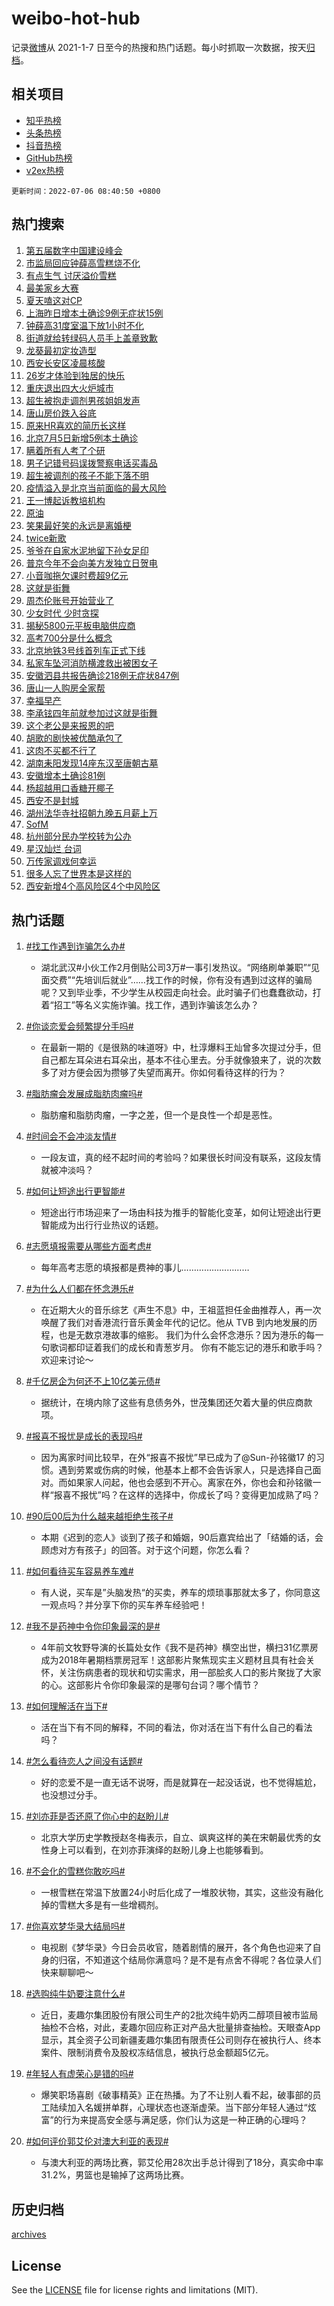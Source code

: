 # weibo-hot-hub

记录[微博](https://www.weibo.com)从 2021-1-7 日至今的热搜和热门话题。每小时抓取一次数据，按天[归档](archives)。

## 相关项目

- [知乎热榜](https://github.com/lonnyzhang423/zhihu-hot-hub)
- [头条热榜](https://github.com/lonnyzhang423/toutiao-hot-hub)
- [抖音热榜](https://github.com/lonnyzhang423/douyin-hot-hub)
- [GitHub热榜](https://github.com/lonnyzhang423/github-hot-hub)
- [v2ex热榜](https://github.com/lonnyzhang423/v2ex-hot-hub)


`更新时间：2022-07-06 08:40:50 +0800`

## 热门搜索

1. [第五届数字中国建设峰会](https://m.weibo.cn/search?containerid=100103type%3D1%26t%3D10%26q%3D%23%E7%AC%AC%E4%BA%94%E5%B1%8A%E6%95%B0%E5%AD%97%E4%B8%AD%E5%9B%BD%E5%BB%BA%E8%AE%BE%E5%B3%B0%E4%BC%9A%23&stream_entry_id=51&isnewpage=1&extparam=seat%3D1%26cate%3D10103%26filter_type%3Drealtimehot%26c_type%3D51%26dgr%3D0%26pos%3D0%26display_time%3D1657068048%26pre_seqid%3D1657067935062014720129&luicode=10000011&lfid=106003type%253D25%2526t%253D3%2526disable_hot%253D1%2526filter_type%253Drealtimehot)
1. [市监局回应钟薛高雪糕烧不化](https://m.weibo.cn/search?containerid=100103type%3D1%26t%3D10%26q%3D%23%E5%B8%82%E7%9B%91%E5%B1%80%E5%9B%9E%E5%BA%94%E9%92%9F%E8%96%9B%E9%AB%98%E9%9B%AA%E7%B3%95%E7%83%A7%E4%B8%8D%E5%8C%96%23&stream_entry_id=31&isnewpage=1&extparam=seat%3D1%26cate%3D0%26lcate%3D5001%26filter_type%3Drealtimehot%26realpos%3D1%26flag%3D2%26c_type%3D31%26dgr%3D0%26pos%3D0%26display_time%3D1657068048%26pre_seqid%3D1657067935062014720129&luicode=10000011&lfid=106003type%253D25%2526t%253D3%2526disable_hot%253D1%2526filter_type%253Drealtimehot)
1. [有点生气 讨厌溢价雪糕](https://m.weibo.cn/search?containerid=100103type%3D1%26t%3D10%26q%3D%E6%9C%89%E7%82%B9%E7%94%9F%E6%B0%94+%E8%AE%A8%E5%8E%8C%E6%BA%A2%E4%BB%B7%E9%9B%AA%E7%B3%95&stream_entry_id=31&isnewpage=1&extparam=seat%3D1%26cate%3D0%26lcate%3D5001%26filter_type%3Drealtimehot%26realpos%3D2%26flag%3D1%26c_type%3D31%26dgr%3D0%26pos%3D1%26display_time%3D1657068048%26pre_seqid%3D1657067935062014720129&luicode=10000011&lfid=106003type%253D25%2526t%253D3%2526disable_hot%253D1%2526filter_type%253Drealtimehot)
1. [最美家乡大赛](https://m.weibo.cn/search?containerid=100103type%3D1%26t%3D10%26q%3D%23%E6%9C%80%E7%BE%8E%E5%AE%B6%E4%B9%A1%E5%A4%A7%E8%B5%9B%23&stream_entry_id=31&isnewpage=1&extparam=seat%3D1%26cate%3D0%26lcate%3D5001%26filter_type%3Drealtimehot%26realpos%3D3%26flag%3D0%26c_type%3D31%26dgr%3D0%26pos%3D2%26display_time%3D1657068048%26pre_seqid%3D1657067935062014720129&luicode=10000011&lfid=106003type%253D25%2526t%253D3%2526disable_hot%253D1%2526filter_type%253Drealtimehot)
1. [夏天嗑这对CP](https://m.weibo.cn/search?containerid=100103type%3D1%26t%3D10%26q%3D%23%E5%A4%8F%E5%A4%A9%E5%97%91%E8%BF%99%E5%AF%B9CP%23&stream_entry_id=31&isnewpage=1&extparam=seat%3D1%26cate%3D0%26lcate%3D5001%26filter_type%3Drealtimehot%26topic_ad%3D1%26adid%3D159217%26c_type%3D31%26dgr%3D0%26pos%3D3%26display_time%3D1657068048%26pre_seqid%3D1657067935062014720129&luicode=10000011&lfid=106003type%253D25%2526t%253D3%2526disable_hot%253D1%2526filter_type%253Drealtimehot)
1. [上海昨日增本土确诊9例无症状15例](https://m.weibo.cn/search?containerid=100103type%3D1%26t%3D10%26q%3D%23%E4%B8%8A%E6%B5%B7%E6%98%A8%E6%97%A5%E5%A2%9E%E6%9C%AC%E5%9C%9F%E7%A1%AE%E8%AF%8A9%E4%BE%8B%E6%97%A0%E7%97%87%E7%8A%B615%E4%BE%8B%23&stream_entry_id=31&isnewpage=1&extparam=seat%3D1%26cate%3D0%26lcate%3D5001%26filter_type%3Drealtimehot%26realpos%3D4%26flag%3D1%26c_type%3D31%26dgr%3D0%26pos%3D4%26display_time%3D1657068048%26pre_seqid%3D1657067935062014720129&luicode=10000011&lfid=106003type%253D25%2526t%253D3%2526disable_hot%253D1%2526filter_type%253Drealtimehot)
1. [钟薛高31度室温下放1小时不化](https://m.weibo.cn/search?containerid=100103type%3D1%26t%3D10%26q%3D%23%E9%92%9F%E8%96%9B%E9%AB%9831%E5%BA%A6%E5%AE%A4%E6%B8%A9%E4%B8%8B%E6%94%BE1%E5%B0%8F%E6%97%B6%E4%B8%8D%E5%8C%96%23&stream_entry_id=31&isnewpage=1&extparam=seat%3D1%26cate%3D0%26lcate%3D5001%26filter_type%3Drealtimehot%26realpos%3D5%26flag%3D1%26c_type%3D31%26dgr%3D0%26pos%3D5%26display_time%3D1657068048%26pre_seqid%3D1657067935062014720129&luicode=10000011&lfid=106003type%253D25%2526t%253D3%2526disable_hot%253D1%2526filter_type%253Drealtimehot)
1. [街道就给转绿码人员手上盖章致歉](https://m.weibo.cn/search?containerid=100103type%3D1%26t%3D10%26q%3D%23%E8%A1%97%E9%81%93%E5%B0%B1%E7%BB%99%E8%BD%AC%E7%BB%BF%E7%A0%81%E4%BA%BA%E5%91%98%E6%89%8B%E4%B8%8A%E7%9B%96%E7%AB%A0%E8%87%B4%E6%AD%89%23&stream_entry_id=31&isnewpage=1&extparam=seat%3D1%26cate%3D0%26lcate%3D5001%26filter_type%3Drealtimehot%26realpos%3D6%26flag%3D1%26c_type%3D31%26dgr%3D0%26pos%3D6%26display_time%3D1657068048%26pre_seqid%3D1657067935062014720129&luicode=10000011&lfid=106003type%253D25%2526t%253D3%2526disable_hot%253D1%2526filter_type%253Drealtimehot)
1. [龙葵最初定妆造型](https://m.weibo.cn/search?containerid=100103type%3D1%26t%3D10%26q%3D%23%E9%BE%99%E8%91%B5%E6%9C%80%E5%88%9D%E5%AE%9A%E5%A6%86%E9%80%A0%E5%9E%8B%23&stream_entry_id=31&isnewpage=1&extparam=seat%3D1%26cate%3D0%26lcate%3D5001%26filter_type%3Drealtimehot%26realpos%3D7%26flag%3D0%26c_type%3D31%26dgr%3D0%26pos%3D7%26display_time%3D1657068048%26pre_seqid%3D1657067935062014720129&luicode=10000011&lfid=106003type%253D25%2526t%253D3%2526disable_hot%253D1%2526filter_type%253Drealtimehot)
1. [西安长安区凌晨核酸](https://m.weibo.cn/search?containerid=100103type%3D1%26t%3D10%26q%3D%23%E8%A5%BF%E5%AE%89%E9%95%BF%E5%AE%89%E5%8C%BA%E5%87%8C%E6%99%A8%E6%A0%B8%E9%85%B8%23&stream_entry_id=31&isnewpage=1&extparam=seat%3D1%26cate%3D0%26lcate%3D5001%26filter_type%3Drealtimehot%26realpos%3D8%26flag%3D1%26c_type%3D31%26dgr%3D0%26pos%3D8%26display_time%3D1657068048%26pre_seqid%3D1657067935062014720129&luicode=10000011&lfid=106003type%253D25%2526t%253D3%2526disable_hot%253D1%2526filter_type%253Drealtimehot)
1. [26岁才体验到独居的快乐](https://m.weibo.cn/search?containerid=100103type%3D1%26t%3D10%26q%3D%2326%E5%B2%81%E6%89%8D%E4%BD%93%E9%AA%8C%E5%88%B0%E7%8B%AC%E5%B1%85%E7%9A%84%E5%BF%AB%E4%B9%90%23&stream_entry_id=31&isnewpage=1&extparam=seat%3D1%26cate%3D0%26lcate%3D5001%26filter_type%3Drealtimehot%26realpos%3D9%26flag%3D0%26c_type%3D31%26dgr%3D0%26pos%3D9%26display_time%3D1657068048%26pre_seqid%3D1657067935062014720129&luicode=10000011&lfid=106003type%253D25%2526t%253D3%2526disable_hot%253D1%2526filter_type%253Drealtimehot)
1. [重庆退出四大火炉城市](https://m.weibo.cn/search?containerid=100103type%3D1%26t%3D10%26q%3D%23%E9%87%8D%E5%BA%86%E9%80%80%E5%87%BA%E5%9B%9B%E5%A4%A7%E7%81%AB%E7%82%89%E5%9F%8E%E5%B8%82%23&stream_entry_id=31&isnewpage=1&extparam=seat%3D1%26cate%3D0%26lcate%3D5001%26filter_type%3Drealtimehot%26realpos%3D10%26flag%3D0%26c_type%3D31%26dgr%3D0%26pos%3D10%26display_time%3D1657068048%26pre_seqid%3D1657067935062014720129&luicode=10000011&lfid=106003type%253D25%2526t%253D3%2526disable_hot%253D1%2526filter_type%253Drealtimehot)
1. [超生被抱走调剂男孩姐姐发声](https://m.weibo.cn/search?containerid=100103type%3D1%26t%3D10%26q%3D%23%E8%B6%85%E7%94%9F%E8%A2%AB%E6%8A%B1%E8%B5%B0%E8%B0%83%E5%89%82%E7%94%B7%E5%AD%A9%E5%A7%90%E5%A7%90%E5%8F%91%E5%A3%B0%23&stream_entry_id=31&isnewpage=1&extparam=seat%3D1%26cate%3D0%26lcate%3D5001%26filter_type%3Drealtimehot%26realpos%3D11%26flag%3D0%26c_type%3D31%26dgr%3D0%26pos%3D11%26display_time%3D1657068048%26pre_seqid%3D1657067935062014720129&luicode=10000011&lfid=106003type%253D25%2526t%253D3%2526disable_hot%253D1%2526filter_type%253Drealtimehot)
1. [唐山房价跌入谷底](https://m.weibo.cn/search?containerid=100103type%3D1%26t%3D10%26q%3D%23%E5%94%90%E5%B1%B1%E6%88%BF%E4%BB%B7%E8%B7%8C%E5%85%A5%E8%B0%B7%E5%BA%95%23&stream_entry_id=31&isnewpage=1&extparam=seat%3D1%26cate%3D0%26lcate%3D5001%26filter_type%3Drealtimehot%26realpos%3D12%26flag%3D0%26c_type%3D31%26dgr%3D0%26pos%3D12%26display_time%3D1657068048%26pre_seqid%3D1657067935062014720129&luicode=10000011&lfid=106003type%253D25%2526t%253D3%2526disable_hot%253D1%2526filter_type%253Drealtimehot)
1. [原来HR喜欢的简历长这样](https://m.weibo.cn/search?containerid=100103type%3D1%26t%3D10%26q%3D%23%E5%8E%9F%E6%9D%A5HR%E5%96%9C%E6%AC%A2%E7%9A%84%E7%AE%80%E5%8E%86%E9%95%BF%E8%BF%99%E6%A0%B7%23&stream_entry_id=31&isnewpage=1&extparam=seat%3D1%26cate%3D0%26lcate%3D5001%26filter_type%3Drealtimehot%26realpos%3D13%26flag%3D0%26c_type%3D31%26dgr%3D0%26pos%3D13%26display_time%3D1657068048%26pre_seqid%3D1657067935062014720129&luicode=10000011&lfid=106003type%253D25%2526t%253D3%2526disable_hot%253D1%2526filter_type%253Drealtimehot)
1. [北京7月5日新增5例本土确诊](https://m.weibo.cn/search?containerid=100103type%3D1%26t%3D10%26q%3D%23%E5%8C%97%E4%BA%AC7%E6%9C%885%E6%97%A5%E6%96%B0%E5%A2%9E5%E4%BE%8B%E6%9C%AC%E5%9C%9F%E7%A1%AE%E8%AF%8A%23&stream_entry_id=31&isnewpage=1&extparam=seat%3D1%26cate%3D0%26lcate%3D5001%26filter_type%3Drealtimehot%26realpos%3D14%26flag%3D1%26c_type%3D31%26dgr%3D0%26pos%3D14%26display_time%3D1657068048%26pre_seqid%3D1657067935062014720129&luicode=10000011&lfid=106003type%253D25%2526t%253D3%2526disable_hot%253D1%2526filter_type%253Drealtimehot)
1. [瞒着所有人考了个研](https://m.weibo.cn/search?containerid=100103type%3D1%26t%3D10%26q%3D%23%E7%9E%92%E7%9D%80%E6%89%80%E6%9C%89%E4%BA%BA%E8%80%83%E4%BA%86%E4%B8%AA%E7%A0%94%23&stream_entry_id=31&isnewpage=1&extparam=seat%3D1%26cate%3D0%26lcate%3D5001%26filter_type%3Drealtimehot%26realpos%3D15%26flag%3D0%26c_type%3D31%26dgr%3D0%26pos%3D15%26display_time%3D1657068048%26pre_seqid%3D1657067935062014720129&luicode=10000011&lfid=106003type%253D25%2526t%253D3%2526disable_hot%253D1%2526filter_type%253Drealtimehot)
1. [男子记错号码误拨警察电话买毒品](https://m.weibo.cn/search?containerid=100103type%3D1%26t%3D10%26q%3D%23%E7%94%B7%E5%AD%90%E8%AE%B0%E9%94%99%E5%8F%B7%E7%A0%81%E8%AF%AF%E6%8B%A8%E8%AD%A6%E5%AF%9F%E7%94%B5%E8%AF%9D%E4%B9%B0%E6%AF%92%E5%93%81%23&stream_entry_id=31&isnewpage=1&extparam=seat%3D1%26cate%3D0%26lcate%3D5001%26filter_type%3Drealtimehot%26realpos%3D16%26flag%3D0%26c_type%3D31%26dgr%3D0%26pos%3D16%26display_time%3D1657068048%26pre_seqid%3D1657067935062014720129&luicode=10000011&lfid=106003type%253D25%2526t%253D3%2526disable_hot%253D1%2526filter_type%253Drealtimehot)
1. [超生被调剂的孩子不能下落不明](https://m.weibo.cn/search?containerid=100103type%3D1%26t%3D10%26q%3D%23%E8%B6%85%E7%94%9F%E8%A2%AB%E8%B0%83%E5%89%82%E7%9A%84%E5%AD%A9%E5%AD%90%E4%B8%8D%E8%83%BD%E4%B8%8B%E8%90%BD%E4%B8%8D%E6%98%8E%23&stream_entry_id=31&isnewpage=1&extparam=seat%3D1%26cate%3D0%26lcate%3D5001%26filter_type%3Drealtimehot%26realpos%3D17%26flag%3D0%26c_type%3D31%26dgr%3D0%26pos%3D17%26display_time%3D1657068048%26pre_seqid%3D1657067935062014720129&luicode=10000011&lfid=106003type%253D25%2526t%253D3%2526disable_hot%253D1%2526filter_type%253Drealtimehot)
1. [疫情溢入是北京当前面临的最大风险](https://m.weibo.cn/search?containerid=100103type%3D1%26t%3D10%26q%3D%23%E7%96%AB%E6%83%85%E6%BA%A2%E5%85%A5%E6%98%AF%E5%8C%97%E4%BA%AC%E5%BD%93%E5%89%8D%E9%9D%A2%E4%B8%B4%E7%9A%84%E6%9C%80%E5%A4%A7%E9%A3%8E%E9%99%A9%23&stream_entry_id=31&isnewpage=1&extparam=seat%3D1%26cate%3D0%26lcate%3D5001%26filter_type%3Drealtimehot%26realpos%3D18%26flag%3D0%26c_type%3D31%26dgr%3D0%26pos%3D18%26display_time%3D1657068048%26pre_seqid%3D1657067935062014720129&luicode=10000011&lfid=106003type%253D25%2526t%253D3%2526disable_hot%253D1%2526filter_type%253Drealtimehot)
1. [王一博起诉教培机构](https://m.weibo.cn/search?containerid=100103type%3D1%26t%3D10%26q%3D%23%E7%8E%8B%E4%B8%80%E5%8D%9A%E8%B5%B7%E8%AF%89%E6%95%99%E5%9F%B9%E6%9C%BA%E6%9E%84%23&stream_entry_id=31&isnewpage=1&extparam=seat%3D1%26cate%3D0%26lcate%3D5001%26filter_type%3Drealtimehot%26realpos%3D19%26flag%3D0%26c_type%3D31%26dgr%3D0%26pos%3D19%26display_time%3D1657068048%26pre_seqid%3D1657067935062014720129&luicode=10000011&lfid=106003type%253D25%2526t%253D3%2526disable_hot%253D1%2526filter_type%253Drealtimehot)
1. [原油](https://m.weibo.cn/search?containerid=100103type%3D1%26t%3D10%26q%3D%E5%8E%9F%E6%B2%B9&stream_entry_id=31&isnewpage=1&extparam=seat%3D1%26cate%3D0%26lcate%3D5001%26filter_type%3Drealtimehot%26realpos%3D20%26flag%3D1%26c_type%3D31%26dgr%3D0%26pos%3D20%26display_time%3D1657068048%26pre_seqid%3D1657067935062014720129&luicode=10000011&lfid=106003type%253D25%2526t%253D3%2526disable_hot%253D1%2526filter_type%253Drealtimehot)
1. [笑果最好笑的永远是离婚梗](https://m.weibo.cn/search?containerid=100103type%3D1%26t%3D10%26q%3D%23%E7%AC%91%E6%9E%9C%E6%9C%80%E5%A5%BD%E7%AC%91%E7%9A%84%E6%B0%B8%E8%BF%9C%E6%98%AF%E7%A6%BB%E5%A9%9A%E6%A2%97%23&stream_entry_id=31&isnewpage=1&extparam=seat%3D1%26cate%3D0%26lcate%3D5001%26filter_type%3Drealtimehot%26realpos%3D21%26flag%3D0%26c_type%3D31%26dgr%3D0%26pos%3D21%26display_time%3D1657068048%26pre_seqid%3D1657067935062014720129&luicode=10000011&lfid=106003type%253D25%2526t%253D3%2526disable_hot%253D1%2526filter_type%253Drealtimehot)
1. [twice新歌](https://m.weibo.cn/search?containerid=100103type%3D1%26t%3D10%26q%3D%23twice%E6%96%B0%E6%AD%8C%23&stream_entry_id=31&isnewpage=1&extparam=seat%3D1%26cate%3D0%26lcate%3D5001%26filter_type%3Drealtimehot%26realpos%3D22%26flag%3D1%26c_type%3D31%26dgr%3D0%26pos%3D22%26display_time%3D1657068048%26pre_seqid%3D1657067935062014720129&luicode=10000011&lfid=106003type%253D25%2526t%253D3%2526disable_hot%253D1%2526filter_type%253Drealtimehot)
1. [爷爷在自家水泥地留下孙女足印](https://m.weibo.cn/search?containerid=100103type%3D1%26t%3D10%26q%3D%23%E7%88%B7%E7%88%B7%E5%9C%A8%E8%87%AA%E5%AE%B6%E6%B0%B4%E6%B3%A5%E5%9C%B0%E7%95%99%E4%B8%8B%E5%AD%99%E5%A5%B3%E8%B6%B3%E5%8D%B0%23&stream_entry_id=31&isnewpage=1&extparam=seat%3D1%26cate%3D0%26lcate%3D5001%26filter_type%3Drealtimehot%26realpos%3D23%26flag%3D0%26c_type%3D31%26dgr%3D0%26pos%3D23%26display_time%3D1657068048%26pre_seqid%3D1657067935062014720129&luicode=10000011&lfid=106003type%253D25%2526t%253D3%2526disable_hot%253D1%2526filter_type%253Drealtimehot)
1. [普京今年不会向美方发独立日贺电](https://m.weibo.cn/search?containerid=100103type%3D1%26t%3D10%26q%3D%23%E6%99%AE%E4%BA%AC%E4%BB%8A%E5%B9%B4%E4%B8%8D%E4%BC%9A%E5%90%91%E7%BE%8E%E6%96%B9%E5%8F%91%E7%8B%AC%E7%AB%8B%E6%97%A5%E8%B4%BA%E7%94%B5%23&stream_entry_id=31&isnewpage=1&extparam=seat%3D1%26cate%3D0%26lcate%3D5001%26filter_type%3Drealtimehot%26realpos%3D24%26flag%3D0%26c_type%3D31%26dgr%3D0%26pos%3D24%26display_time%3D1657068048%26pre_seqid%3D1657067935062014720129&luicode=10000011&lfid=106003type%253D25%2526t%253D3%2526disable_hot%253D1%2526filter_type%253Drealtimehot)
1. [小音咖拖欠课时费超9亿元](https://m.weibo.cn/search?containerid=100103type%3D1%26t%3D10%26q%3D%23%E5%B0%8F%E9%9F%B3%E5%92%96%E6%8B%96%E6%AC%A0%E8%AF%BE%E6%97%B6%E8%B4%B9%E8%B6%859%E4%BA%BF%E5%85%83%23&stream_entry_id=31&isnewpage=1&extparam=seat%3D1%26cate%3D0%26lcate%3D5001%26filter_type%3Drealtimehot%26realpos%3D25%26flag%3D1%26c_type%3D31%26dgr%3D0%26pos%3D25%26display_time%3D1657068048%26pre_seqid%3D1657067935062014720129&luicode=10000011&lfid=106003type%253D25%2526t%253D3%2526disable_hot%253D1%2526filter_type%253Drealtimehot)
1. [这就是街舞](http://m.weibo.cn/c/wbox?&id=j84w2uenjc&roomid=10217&q=%23%E8%BF%99%E5%B0%B1%E6%98%AF%E8%A1%97%E8%88%9E%23&extparam=seat%3D1%26cate%3D0%26lcate%3D5001%26filter_type%3Drealtimehot%26realpos%3D26%26flag%3D1%26c_type%3D31%26dgr%3D0%26pos%3D26%26display_time%3D1657068048%26pre_seqid%3D1657067935062014720129&luicode=10000011&lfid=106003type%253D25%2526t%253D3%2526disable_hot%253D1%2526filter_type%253Drealtimehot)
1. [周杰伦账号开始营业了](https://m.weibo.cn/search?containerid=100103type%3D1%26t%3D10%26q%3D%23%E5%91%A8%E6%9D%B0%E4%BC%A6%E8%B4%A6%E5%8F%B7%E5%BC%80%E5%A7%8B%E8%90%A5%E4%B8%9A%E4%BA%86%23&stream_entry_id=31&isnewpage=1&extparam=seat%3D1%26cate%3D0%26lcate%3D5001%26filter_type%3Drealtimehot%26realpos%3D27%26flag%3D0%26c_type%3D31%26dgr%3D0%26pos%3D27%26display_time%3D1657068048%26pre_seqid%3D1657067935062014720129&luicode=10000011&lfid=106003type%253D25%2526t%253D3%2526disable_hot%253D1%2526filter_type%253Drealtimehot)
1. [少女时代 少时贪探](https://m.weibo.cn/search?containerid=100103type%3D1%26t%3D10%26q%3D%E5%B0%91%E5%A5%B3%E6%97%B6%E4%BB%A3+%E5%B0%91%E6%97%B6%E8%B4%AA%E6%8E%A2&stream_entry_id=31&isnewpage=1&extparam=seat%3D1%26cate%3D0%26lcate%3D5001%26filter_type%3Drealtimehot%26realpos%3D28%26flag%3D0%26c_type%3D31%26dgr%3D0%26pos%3D28%26display_time%3D1657068048%26pre_seqid%3D1657067935062014720129&luicode=10000011&lfid=106003type%253D25%2526t%253D3%2526disable_hot%253D1%2526filter_type%253Drealtimehot)
1. [揭秘5800元平板电脑供应商](https://m.weibo.cn/search?containerid=100103type%3D1%26t%3D10%26q%3D%23%E6%8F%AD%E7%A7%985800%E5%85%83%E5%B9%B3%E6%9D%BF%E7%94%B5%E8%84%91%E4%BE%9B%E5%BA%94%E5%95%86%23&stream_entry_id=31&isnewpage=1&extparam=seat%3D1%26cate%3D0%26lcate%3D5001%26filter_type%3Drealtimehot%26realpos%3D29%26flag%3D0%26c_type%3D31%26dgr%3D0%26pos%3D29%26display_time%3D1657068048%26pre_seqid%3D1657067935062014720129&luicode=10000011&lfid=106003type%253D25%2526t%253D3%2526disable_hot%253D1%2526filter_type%253Drealtimehot)
1. [高考700分是什么概念](https://m.weibo.cn/search?containerid=100103type%3D1%26t%3D10%26q%3D%23%E9%AB%98%E8%80%83700%E5%88%86%E6%98%AF%E4%BB%80%E4%B9%88%E6%A6%82%E5%BF%B5%23&stream_entry_id=31&isnewpage=1&extparam=seat%3D1%26cate%3D0%26lcate%3D5001%26filter_type%3Drealtimehot%26realpos%3D30%26flag%3D0%26c_type%3D31%26dgr%3D0%26pos%3D30%26display_time%3D1657068048%26pre_seqid%3D1657067935062014720129&luicode=10000011&lfid=106003type%253D25%2526t%253D3%2526disable_hot%253D1%2526filter_type%253Drealtimehot)
1. [北京地铁3号线首列车正式下线](https://m.weibo.cn/search?containerid=100103type%3D1%26t%3D10%26q%3D%23%E5%8C%97%E4%BA%AC%E5%9C%B0%E9%93%813%E5%8F%B7%E7%BA%BF%E9%A6%96%E5%88%97%E8%BD%A6%E6%AD%A3%E5%BC%8F%E4%B8%8B%E7%BA%BF%23&stream_entry_id=31&isnewpage=1&extparam=seat%3D1%26cate%3D0%26lcate%3D5001%26filter_type%3Drealtimehot%26realpos%3D31%26flag%3D1%26c_type%3D31%26dgr%3D0%26pos%3D31%26display_time%3D1657068048%26pre_seqid%3D1657067935062014720129&luicode=10000011&lfid=106003type%253D25%2526t%253D3%2526disable_hot%253D1%2526filter_type%253Drealtimehot)
1. [私家车坠河消防横渡救出被困女子](https://m.weibo.cn/search?containerid=100103type%3D1%26t%3D10%26q%3D%23%E7%A7%81%E5%AE%B6%E8%BD%A6%E5%9D%A0%E6%B2%B3%E6%B6%88%E9%98%B2%E6%A8%AA%E6%B8%A1%E6%95%91%E5%87%BA%E8%A2%AB%E5%9B%B0%E5%A5%B3%E5%AD%90%23&stream_entry_id=31&isnewpage=1&extparam=seat%3D1%26cate%3D0%26lcate%3D5001%26filter_type%3Drealtimehot%26realpos%3D32%26flag%3D1%26c_type%3D31%26dgr%3D0%26pos%3D32%26display_time%3D1657068048%26pre_seqid%3D1657067935062014720129&luicode=10000011&lfid=106003type%253D25%2526t%253D3%2526disable_hot%253D1%2526filter_type%253Drealtimehot)
1. [安徽泗县共报告确诊218例无症状847例](https://m.weibo.cn/search?containerid=100103type%3D1%26t%3D10%26q%3D%23%E5%AE%89%E5%BE%BD%E6%B3%97%E5%8E%BF%E5%85%B1%E6%8A%A5%E5%91%8A%E7%A1%AE%E8%AF%8A218%E4%BE%8B%E6%97%A0%E7%97%87%E7%8A%B6847%E4%BE%8B%23&stream_entry_id=31&isnewpage=1&extparam=seat%3D1%26cate%3D0%26lcate%3D5001%26filter_type%3Drealtimehot%26realpos%3D33%26flag%3D0%26c_type%3D31%26dgr%3D0%26pos%3D33%26display_time%3D1657068048%26pre_seqid%3D1657067935062014720129&luicode=10000011&lfid=106003type%253D25%2526t%253D3%2526disable_hot%253D1%2526filter_type%253Drealtimehot)
1. [唐山一人购房全家帮](https://m.weibo.cn/search?containerid=100103type%3D1%26t%3D10%26q%3D%E5%94%90%E5%B1%B1%E4%B8%80%E4%BA%BA%E8%B4%AD%E6%88%BF%E5%85%A8%E5%AE%B6%E5%B8%AE&stream_entry_id=31&isnewpage=1&extparam=seat%3D1%26cate%3D0%26lcate%3D5001%26filter_type%3Drealtimehot%26realpos%3D34%26flag%3D1%26c_type%3D31%26dgr%3D0%26pos%3D34%26display_time%3D1657068048%26pre_seqid%3D1657067935062014720129&luicode=10000011&lfid=106003type%253D25%2526t%253D3%2526disable_hot%253D1%2526filter_type%253Drealtimehot)
1. [幸福早产](https://m.weibo.cn/search?containerid=100103type%3D1%26t%3D10%26q%3D%23%E5%B9%B8%E7%A6%8F%E6%97%A9%E4%BA%A7%23&stream_entry_id=31&isnewpage=1&extparam=seat%3D1%26cate%3D0%26lcate%3D5001%26filter_type%3Drealtimehot%26realpos%3D35%26flag%3D0%26c_type%3D31%26dgr%3D0%26pos%3D35%26display_time%3D1657068048%26pre_seqid%3D1657067935062014720129&luicode=10000011&lfid=106003type%253D25%2526t%253D3%2526disable_hot%253D1%2526filter_type%253Drealtimehot)
1. [李承铉四年前就参加过这就是街舞](https://m.weibo.cn/search?containerid=100103type%3D1%26t%3D10%26q%3D%23%E6%9D%8E%E6%89%BF%E9%93%89%E5%9B%9B%E5%B9%B4%E5%89%8D%E5%B0%B1%E5%8F%82%E5%8A%A0%E8%BF%87%E8%BF%99%E5%B0%B1%E6%98%AF%E8%A1%97%E8%88%9E%23&stream_entry_id=31&isnewpage=1&extparam=seat%3D1%26cate%3D0%26lcate%3D5001%26filter_type%3Drealtimehot%26realpos%3D36%26flag%3D0%26c_type%3D31%26dgr%3D0%26pos%3D36%26display_time%3D1657068048%26pre_seqid%3D1657067935062014720129&luicode=10000011&lfid=106003type%253D25%2526t%253D3%2526disable_hot%253D1%2526filter_type%253Drealtimehot)
1. [这个老公是来报恩的吧](https://m.weibo.cn/search?containerid=100103type%3D1%26t%3D10%26q%3D%23%E8%BF%99%E4%B8%AA%E8%80%81%E5%85%AC%E6%98%AF%E6%9D%A5%E6%8A%A5%E6%81%A9%E7%9A%84%E5%90%A7%23&stream_entry_id=31&isnewpage=1&extparam=seat%3D1%26cate%3D0%26lcate%3D5001%26filter_type%3Drealtimehot%26realpos%3D37%26flag%3D0%26c_type%3D31%26dgr%3D0%26pos%3D37%26display_time%3D1657068048%26pre_seqid%3D1657067935062014720129&luicode=10000011&lfid=106003type%253D25%2526t%253D3%2526disable_hot%253D1%2526filter_type%253Drealtimehot)
1. [胡歌的剧快被优酷承包了](https://m.weibo.cn/search?containerid=100103type%3D1%26t%3D10%26q%3D%23%E8%83%A1%E6%AD%8C%E7%9A%84%E5%89%A7%E5%BF%AB%E8%A2%AB%E4%BC%98%E9%85%B7%E6%89%BF%E5%8C%85%E4%BA%86%23&stream_entry_id=31&isnewpage=1&extparam=seat%3D1%26cate%3D0%26lcate%3D5001%26filter_type%3Drealtimehot%26realpos%3D38%26flag%3D0%26c_type%3D31%26dgr%3D0%26pos%3D38%26display_time%3D1657068048%26pre_seqid%3D1657067935062014720129&luicode=10000011&lfid=106003type%253D25%2526t%253D3%2526disable_hot%253D1%2526filter_type%253Drealtimehot)
1. [这肉不买都不行了](https://m.weibo.cn/search?containerid=100103type%3D1%26t%3D10%26q%3D%23%E8%BF%99%E8%82%89%E4%B8%8D%E4%B9%B0%E9%83%BD%E4%B8%8D%E8%A1%8C%E4%BA%86%23&stream_entry_id=31&isnewpage=1&extparam=seat%3D1%26cate%3D0%26lcate%3D5001%26filter_type%3Drealtimehot%26realpos%3D39%26flag%3D0%26c_type%3D31%26dgr%3D0%26pos%3D39%26display_time%3D1657068048%26pre_seqid%3D1657067935062014720129&luicode=10000011&lfid=106003type%253D25%2526t%253D3%2526disable_hot%253D1%2526filter_type%253Drealtimehot)
1. [湖南耒阳发现14座东汉至唐朝古墓](https://m.weibo.cn/search?containerid=100103type%3D1%26t%3D10%26q%3D%23%E6%B9%96%E5%8D%97%E8%80%92%E9%98%B3%E5%8F%91%E7%8E%B014%E5%BA%A7%E4%B8%9C%E6%B1%89%E8%87%B3%E5%94%90%E6%9C%9D%E5%8F%A4%E5%A2%93%23&stream_entry_id=31&isnewpage=1&extparam=seat%3D1%26cate%3D0%26lcate%3D5001%26filter_type%3Drealtimehot%26realpos%3D40%26flag%3D0%26c_type%3D31%26dgr%3D0%26pos%3D40%26display_time%3D1657068048%26pre_seqid%3D1657067935062014720129&luicode=10000011&lfid=106003type%253D25%2526t%253D3%2526disable_hot%253D1%2526filter_type%253Drealtimehot)
1. [安徽增本土确诊81例](https://m.weibo.cn/search?containerid=100103type%3D1%26t%3D10%26q%3D%23%E5%AE%89%E5%BE%BD%E5%A2%9E%E6%9C%AC%E5%9C%9F%E7%A1%AE%E8%AF%8A81%E4%BE%8B%23&stream_entry_id=31&isnewpage=1&extparam=seat%3D1%26cate%3D0%26lcate%3D5001%26filter_type%3Drealtimehot%26realpos%3D41%26flag%3D1%26c_type%3D31%26dgr%3D0%26pos%3D41%26display_time%3D1657068048%26pre_seqid%3D1657067935062014720129&luicode=10000011&lfid=106003type%253D25%2526t%253D3%2526disable_hot%253D1%2526filter_type%253Drealtimehot)
1. [杨超越用口香糖开椰子](https://m.weibo.cn/search?containerid=100103type%3D1%26t%3D10%26q%3D%23%E6%9D%A8%E8%B6%85%E8%B6%8A%E7%94%A8%E5%8F%A3%E9%A6%99%E7%B3%96%E5%BC%80%E6%A4%B0%E5%AD%90%23&stream_entry_id=31&isnewpage=1&extparam=seat%3D1%26cate%3D0%26lcate%3D5001%26filter_type%3Drealtimehot%26realpos%3D42%26flag%3D0%26c_type%3D31%26dgr%3D0%26pos%3D42%26display_time%3D1657068048%26pre_seqid%3D1657067935062014720129&luicode=10000011&lfid=106003type%253D25%2526t%253D3%2526disable_hot%253D1%2526filter_type%253Drealtimehot)
1. [西安不是封城](https://m.weibo.cn/search?containerid=100103type%3D1%26t%3D10%26q%3D%23%E8%A5%BF%E5%AE%89%E4%B8%8D%E6%98%AF%E5%B0%81%E5%9F%8E%23&stream_entry_id=31&isnewpage=1&extparam=seat%3D1%26cate%3D0%26lcate%3D5001%26filter_type%3Drealtimehot%26realpos%3D43%26flag%3D1%26c_type%3D31%26dgr%3D0%26pos%3D43%26display_time%3D1657068048%26pre_seqid%3D1657067935062014720129&luicode=10000011&lfid=106003type%253D25%2526t%253D3%2526disable_hot%253D1%2526filter_type%253Drealtimehot)
1. [湖州法华寺社招朝九晚五月薪上万](https://m.weibo.cn/search?containerid=100103type%3D1%26t%3D10%26q%3D%23%E6%B9%96%E5%B7%9E%E6%B3%95%E5%8D%8E%E5%AF%BA%E7%A4%BE%E6%8B%9B%E6%9C%9D%E4%B9%9D%E6%99%9A%E4%BA%94%E6%9C%88%E8%96%AA%E4%B8%8A%E4%B8%87%23&stream_entry_id=31&isnewpage=1&extparam=seat%3D1%26cate%3D0%26lcate%3D5001%26filter_type%3Drealtimehot%26realpos%3D44%26flag%3D0%26c_type%3D31%26dgr%3D0%26pos%3D44%26display_time%3D1657068048%26pre_seqid%3D1657067935062014720129&luicode=10000011&lfid=106003type%253D25%2526t%253D3%2526disable_hot%253D1%2526filter_type%253Drealtimehot)
1. [SofM](https://m.weibo.cn/search?containerid=100103type%3D1%26t%3D10%26q%3DSofM&stream_entry_id=31&isnewpage=1&extparam=seat%3D1%26cate%3D0%26lcate%3D5001%26filter_type%3Drealtimehot%26realpos%3D45%26flag%3D0%26c_type%3D31%26dgr%3D0%26pos%3D45%26display_time%3D1657068048%26pre_seqid%3D1657067935062014720129&luicode=10000011&lfid=106003type%253D25%2526t%253D3%2526disable_hot%253D1%2526filter_type%253Drealtimehot)
1. [杭州部分民办学校转为公办](https://m.weibo.cn/search?containerid=100103type%3D1%26t%3D10%26q%3D%23%E6%9D%AD%E5%B7%9E%E9%83%A8%E5%88%86%E6%B0%91%E5%8A%9E%E5%AD%A6%E6%A0%A1%E8%BD%AC%E4%B8%BA%E5%85%AC%E5%8A%9E%23&stream_entry_id=31&isnewpage=1&extparam=seat%3D1%26cate%3D0%26lcate%3D5001%26filter_type%3Drealtimehot%26realpos%3D46%26flag%3D0%26c_type%3D31%26dgr%3D0%26pos%3D46%26display_time%3D1657068048%26pre_seqid%3D1657067935062014720129&luicode=10000011&lfid=106003type%253D25%2526t%253D3%2526disable_hot%253D1%2526filter_type%253Drealtimehot)
1. [星汉灿烂 台词](https://m.weibo.cn/search?containerid=100103type%3D1%26t%3D10%26q%3D%E6%98%9F%E6%B1%89%E7%81%BF%E7%83%82+%E5%8F%B0%E8%AF%8D&stream_entry_id=31&isnewpage=1&extparam=seat%3D1%26cate%3D0%26lcate%3D5001%26filter_type%3Drealtimehot%26realpos%3D47%26flag%3D0%26c_type%3D31%26dgr%3D0%26pos%3D47%26display_time%3D1657068048%26pre_seqid%3D1657067935062014720129&luicode=10000011&lfid=106003type%253D25%2526t%253D3%2526disable_hot%253D1%2526filter_type%253Drealtimehot)
1. [万传家调戏何幸运](https://m.weibo.cn/search?containerid=100103type%3D1%26t%3D10%26q%3D%23%E4%B8%87%E4%BC%A0%E5%AE%B6%E8%B0%83%E6%88%8F%E4%BD%95%E5%B9%B8%E8%BF%90%23&stream_entry_id=31&isnewpage=1&extparam=seat%3D1%26cate%3D0%26lcate%3D5001%26filter_type%3Drealtimehot%26realpos%3D48%26flag%3D0%26c_type%3D31%26dgr%3D0%26pos%3D48%26display_time%3D1657068048%26pre_seqid%3D1657067935062014720129&luicode=10000011&lfid=106003type%253D25%2526t%253D3%2526disable_hot%253D1%2526filter_type%253Drealtimehot)
1. [很多人忘了世界本是这样的](https://m.weibo.cn/search?containerid=100103type%3D1%26t%3D10%26q%3D%23%E5%BE%88%E5%A4%9A%E4%BA%BA%E5%BF%98%E4%BA%86%E4%B8%96%E7%95%8C%E6%9C%AC%E6%98%AF%E8%BF%99%E6%A0%B7%E7%9A%84%23&stream_entry_id=31&isnewpage=1&extparam=seat%3D1%26cate%3D0%26lcate%3D5001%26filter_type%3Drealtimehot%26realpos%3D49%26flag%3D0%26c_type%3D31%26dgr%3D0%26pos%3D49%26display_time%3D1657068048%26pre_seqid%3D1657067935062014720129&luicode=10000011&lfid=106003type%253D25%2526t%253D3%2526disable_hot%253D1%2526filter_type%253Drealtimehot)
1. [西安新增4个高风险区4个中风险区](https://m.weibo.cn/search?containerid=100103type%3D1%26t%3D10%26q%3D%23%E8%A5%BF%E5%AE%89%E6%96%B0%E5%A2%9E4%E4%B8%AA%E9%AB%98%E9%A3%8E%E9%99%A9%E5%8C%BA4%E4%B8%AA%E4%B8%AD%E9%A3%8E%E9%99%A9%E5%8C%BA%23&stream_entry_id=31&isnewpage=1&extparam=seat%3D1%26cate%3D0%26lcate%3D5001%26filter_type%3Drealtimehot%26realpos%3D50%26flag%3D0%26c_type%3D31%26dgr%3D0%26pos%3D50%26display_time%3D1657068048%26pre_seqid%3D1657067935062014720129&luicode=10000011&lfid=106003type%253D25%2526t%253D3%2526disable_hot%253D1%2526filter_type%253Drealtimehot)

## 热门话题

1. [#找工作遇到诈骗怎么办#](https://m.weibo.cn/search?containerid=231522type%3D1%26t%3D10%26q%3D%23%E6%89%BE%E5%B7%A5%E4%BD%9C%E9%81%87%E5%88%B0%E8%AF%88%E9%AA%97%E6%80%8E%E4%B9%88%E5%8A%9E%23&stream_entry_id=128&isnewpage=1&extparam=seat%3D1%26cate%3D5004%26lcate%3D5004%26c_type%3D128%26dgr%3D0%26unitid%3D1656982877241%26pos%3D1-0-0%26display_time%3D1657068050%26pre_seqid%3D165706805011991864319&luicode=10000011&lfid=231648_-_4)
    - 湖北武汉#小伙工作2月倒贴公司3万#一事引发热议。“网络刷单兼职”“见面交费”“先培训后就业”……找工作的时候，你有没有遇到过这样的骗局呢？又到毕业季，不少学生从校园走向社会。此时骗子们也蠢蠢欲动，打着“招工”等名义实施诈骗。找工作，遇到诈骗该怎么办？

1. [#你谈恋爱会频繁提分手吗#](https://m.weibo.cn/search?containerid=231522type%3D1%26t%3D10%26q%3D%23%E4%BD%A0%E8%B0%88%E6%81%8B%E7%88%B1%E4%BC%9A%E9%A2%91%E7%B9%81%E6%8F%90%E5%88%86%E6%89%8B%E5%90%97%23&stream_entry_id=128&isnewpage=1&extparam=seat%3D1%26cate%3D5004%26lcate%3D5004%26c_type%3D128%26dgr%3D0%26unitid%3D44741%26pos%3D1-0-1%26display_time%3D1657068050%26pre_seqid%3D165706805011991864319&luicode=10000011&lfid=231648_-_4)
    - 在最新一期的《是很熟的味道呀》中，杜淳爆料王灿曾多次提过分手，但自己都左耳朵进右耳朵出，基本不往心里去。分手就像狼来了，说的次数多了对方便会因为攒够了失望而离开。你如何看待这样的行为？

1. [#脂肪瘤会发展成脂肪肉瘤吗#](https://m.weibo.cn/search?containerid=231522type%3D1%26t%3D10%26q%3D%23%E8%84%82%E8%82%AA%E7%98%A4%E4%BC%9A%E5%8F%91%E5%B1%95%E6%88%90%E8%84%82%E8%82%AA%E8%82%89%E7%98%A4%E5%90%97%23&stream_entry_id=128&isnewpage=1&extparam=seat%3D1%26cate%3D5004%26lcate%3D5004%26c_type%3D128%26dgr%3D0%26unitid%3D44723%26pos%3D1-0-2%26display_time%3D1657068050%26pre_seqid%3D165706805011991864319&luicode=10000011&lfid=231648_-_4)
    - 脂肪瘤和脂肪肉瘤，一字之差，但一个是良性一个却是恶性。

1. [#时间会不会冲淡友情#](https://m.weibo.cn/search?containerid=231522type%3D1%26t%3D10%26q%3D%23%E6%97%B6%E9%97%B4%E4%BC%9A%E4%B8%8D%E4%BC%9A%E5%86%B2%E6%B7%A1%E5%8F%8B%E6%83%85%23&stream_entry_id=128&isnewpage=1&extparam=seat%3D1%26cate%3D5004%26lcate%3D5004%26c_type%3D128%26dgr%3D0%26unitid%3D44727%26pos%3D1-0-3%26display_time%3D1657068050%26pre_seqid%3D165706805011991864319&luicode=10000011&lfid=231648_-_4)
    - 一段友谊，真的经不起时间的考验吗？如果很长时间没有联系，这段友情就被冲淡吗？

1. [#如何让短途出行更智能#](https://m.weibo.cn/search?containerid=231522type%3D1%26t%3D10%26q%3D%23%E5%A6%82%E4%BD%95%E8%AE%A9%E7%9F%AD%E9%80%94%E5%87%BA%E8%A1%8C%E6%9B%B4%E6%99%BA%E8%83%BD%23&stream_entry_id=128&isnewpage=1&extparam=seat%3D1%26cate%3D5004%26lcate%3D5004%26c_type%3D128%26dgr%3D0%26unitid%3D1656986780657%26pos%3D1-0-4%26display_time%3D1657068050%26pre_seqid%3D165706805011991864319&luicode=10000011&lfid=231648_-_4)
    - 短途出行市场迎来了一场由科技为推手的智能化变革，如何让短途出行更智能成为出行行业热议的话题。

1. [#志愿填报需要从哪些方面考虑#](https://m.weibo.cn/search?containerid=231522type%3D1%26t%3D10%26q%3D%23%E5%BF%97%E6%84%BF%E5%A1%AB%E6%8A%A5%E9%9C%80%E8%A6%81%E4%BB%8E%E5%93%AA%E4%BA%9B%E6%96%B9%E9%9D%A2%E8%80%83%E8%99%91%23&stream_entry_id=128&isnewpage=1&extparam=seat%3D1%26cate%3D5004%26lcate%3D5004%26c_type%3D128%26dgr%3D0%26unitid%3D44726%26pos%3D1-0-5%26display_time%3D1657068050%26pre_seqid%3D165706805011991864319&luicode=10000011&lfid=231648_-_4)
    - 每年高考志愿的填报都是费神的事儿………………………

1. [#为什么人们都在怀念港乐#](https://m.weibo.cn/search?containerid=231522type%3D1%26t%3D10%26q%3D%23%E4%B8%BA%E4%BB%80%E4%B9%88%E4%BA%BA%E4%BB%AC%E9%83%BD%E5%9C%A8%E6%80%80%E5%BF%B5%E6%B8%AF%E4%B9%90%23&stream_entry_id=128&isnewpage=1&extparam=seat%3D1%26cate%3D5004%26lcate%3D5004%26c_type%3D128%26dgr%3D0%26unitid%3D44733%26pos%3D1-0-6%26display_time%3D1657068050%26pre_seqid%3D165706805011991864319&luicode=10000011&lfid=231648_-_4)
    - 在近期大火的音乐综艺《声生不息》中，王祖蓝担任金曲推荐人，再一次唤醒了我们对香港流行音乐黄金年代的记忆。他从 TVB 到内地发展的历程，也是无数京港故事的缩影。
我们为什么会怀念港乐？因为港乐的每一句歌词都印证着我们的成长和青葱岁月。
你有不能忘记的港乐和歌手吗？欢迎来讨论～

1. [#千亿房企为何还不上10亿美元债#](https://m.weibo.cn/search?containerid=231522type%3D1%26t%3D10%26q%3D%23%E5%8D%83%E4%BA%BF%E6%88%BF%E4%BC%81%E4%B8%BA%E4%BD%95%E8%BF%98%E4%B8%8D%E4%B8%8A10%E4%BA%BF%E7%BE%8E%E5%85%83%E5%80%BA%23&stream_entry_id=128&isnewpage=1&extparam=seat%3D1%26cate%3D5004%26lcate%3D5004%26c_type%3D128%26dgr%3D0%26unitid%3D44746%26pos%3D1-0-7%26display_time%3D1657068050%26pre_seqid%3D165706805011991864319&luicode=10000011&lfid=231648_-_4)
    - 据统计，在境内除了这些有息债务外，世茂集团还欠着大量的供应商款项。

1. [#报喜不报忧是成长的表现吗#](https://m.weibo.cn/search?containerid=231522type%3D1%26t%3D10%26q%3D%23%E6%8A%A5%E5%96%9C%E4%B8%8D%E6%8A%A5%E5%BF%A7%E6%98%AF%E6%88%90%E9%95%BF%E7%9A%84%E8%A1%A8%E7%8E%B0%E5%90%97%23&stream_entry_id=128&isnewpage=1&extparam=seat%3D1%26cate%3D5004%26lcate%3D5004%26c_type%3D128%26dgr%3D0%26unitid%3D44742%26pos%3D1-0-8%26display_time%3D1657068050%26pre_seqid%3D165706805011991864319&luicode=10000011&lfid=231648_-_4)
    - 因为离家时间比较早，在外“报喜不报忧”早已成为了@Sun-孙铭徽17 的习惯。遇到劳累或伤病的时候，他基本上都不会告诉家人，只是选择自己面对。而如果家人问起，他也会感到不开心。离家在外，你也会和孙铭徽一样“报喜不报忧”吗？在这样的选择中，你成长了吗？变得更加成熟了吗？

1. [#90后00后为什么越来越拒绝生孩子#](https://m.weibo.cn/search?containerid=231522type%3D1%26t%3D10%26q%3D%2390%E5%90%8E00%E5%90%8E%E4%B8%BA%E4%BB%80%E4%B9%88%E8%B6%8A%E6%9D%A5%E8%B6%8A%E6%8B%92%E7%BB%9D%E7%94%9F%E5%AD%A9%E5%AD%90%23&stream_entry_id=128&isnewpage=1&extparam=seat%3D1%26cate%3D5004%26lcate%3D5004%26c_type%3D128%26dgr%3D0%26unitid%3D44688%26pos%3D1-0-9%26display_time%3D1657068050%26pre_seqid%3D165706805011991864319&luicode=10000011&lfid=231648_-_4)
    - 本期《迟到的恋人》谈到了孩子和婚姻，90后嘉宾给出了「结婚的话，会顾虑对方有孩子」的回答。对于这个问题，你怎么看？

1. [#如何看待买车容易养车难#](https://m.weibo.cn/search?containerid=231522type%3D1%26t%3D10%26q%3D%23%E5%A6%82%E4%BD%95%E7%9C%8B%E5%BE%85%E4%B9%B0%E8%BD%A6%E5%AE%B9%E6%98%93%E5%85%BB%E8%BD%A6%E9%9A%BE%23&stream_entry_id=128&isnewpage=1&extparam=seat%3D1%26cate%3D5004%26lcate%3D5004%26c_type%3D128%26dgr%3D0%26unitid%3D44748%26pos%3D1-0-10%26display_time%3D1657068050%26pre_seqid%3D165706805011991864319&luicode=10000011&lfid=231648_-_4)
    - 有人说，买车是”头脑发热“的买卖，养车的烦琐事那就太多了，你同意这一观点吗？并分享下你的买车养车经验吧！

1. [#我不是药神中令你印象最深的是#](https://m.weibo.cn/search?containerid=231522type%3D1%26t%3D10%26q%3D%23%E6%88%91%E4%B8%8D%E6%98%AF%E8%8D%AF%E7%A5%9E%E4%B8%AD%E4%BB%A4%E4%BD%A0%E5%8D%B0%E8%B1%A1%E6%9C%80%E6%B7%B1%E7%9A%84%E6%98%AF%23&stream_entry_id=128&isnewpage=1&extparam=seat%3D1%26cate%3D5004%26lcate%3D5004%26c_type%3D128%26dgr%3D0%26unitid%3D44721%26pos%3D1-0-11%26display_time%3D1657068050%26pre_seqid%3D165706805011991864319&luicode=10000011&lfid=231648_-_4)
    - 4年前文牧野导演的长篇处女作《我不是药神》横空出世，横扫31亿票房成为2018年暑期档票房冠军！这部影片聚焦现实主义题材且具有社会关怀，关注伤病患者的现状和切实需求，用一部脍炙人口的影片聚拢了大家的心。这部影片令你印象最深的是哪句台词？哪个情节？

1. [#如何理解活在当下#](https://m.weibo.cn/search?containerid=231522type%3D1%26t%3D10%26q%3D%23%E5%A6%82%E4%BD%95%E7%90%86%E8%A7%A3%E6%B4%BB%E5%9C%A8%E5%BD%93%E4%B8%8B%23&stream_entry_id=128&isnewpage=1&extparam=seat%3D1%26cate%3D5004%26lcate%3D5004%26c_type%3D128%26dgr%3D0%26unitid%3D44719%26pos%3D1-0-12%26display_time%3D1657068050%26pre_seqid%3D165706805011991864319&luicode=10000011&lfid=231648_-_4)
    - 活在当下有不同的解释，不同的看法，你对活在当下有什么自己的看法吗？

1. [#怎么看待恋人之间没有话题#](https://m.weibo.cn/search?containerid=231522type%3D1%26t%3D10%26q%3D%23%E6%80%8E%E4%B9%88%E7%9C%8B%E5%BE%85%E6%81%8B%E4%BA%BA%E4%B9%8B%E9%97%B4%E6%B2%A1%E6%9C%89%E8%AF%9D%E9%A2%98%23&stream_entry_id=128&isnewpage=1&extparam=seat%3D1%26cate%3D5004%26lcate%3D5004%26c_type%3D128%26dgr%3D0%26unitid%3D44705%26pos%3D1-0-13%26display_time%3D1657068050%26pre_seqid%3D165706805011991864319&luicode=10000011&lfid=231648_-_4)
    - 好的恋爱不是一直无话不说呀，而是就算在一起没话说，也不觉得尴尬，也没想过分手。

1. [#刘亦菲是否还原了你心中的赵盼儿#](https://m.weibo.cn/search?containerid=231522type%3D1%26t%3D10%26q%3D%23%E5%88%98%E4%BA%A6%E8%8F%B2%E6%98%AF%E5%90%A6%E8%BF%98%E5%8E%9F%E4%BA%86%E4%BD%A0%E5%BF%83%E4%B8%AD%E7%9A%84%E8%B5%B5%E7%9B%BC%E5%84%BF%23&stream_entry_id=128&isnewpage=1&extparam=seat%3D1%26cate%3D5004%26lcate%3D5004%26c_type%3D128%26dgr%3D0%26unitid%3D44713%26pos%3D1-0-14%26display_time%3D1657068050%26pre_seqid%3D165706805011991864319&luicode=10000011&lfid=231648_-_4)
    - 北京大学历史学教授赵冬梅表示，自立、飒爽这样的美在宋朝最优秀的女性身上可以看到，在刘亦菲演绎的赵盼儿身上也能够看到。

1. [#不会化的雪糕你敢吃吗#](https://m.weibo.cn/search?containerid=231522type%3D1%26t%3D10%26q%3D%23%E4%B8%8D%E4%BC%9A%E5%8C%96%E7%9A%84%E9%9B%AA%E7%B3%95%E4%BD%A0%E6%95%A2%E5%90%83%E5%90%97%23&stream_entry_id=128&isnewpage=1&extparam=seat%3D1%26cate%3D5004%26lcate%3D5004%26c_type%3D128%26dgr%3D0%26unitid%3D44692%26pos%3D1-0-15%26display_time%3D1657068050%26pre_seqid%3D165706805011991864319&luicode=10000011&lfid=231648_-_4)
    - 一根雪糕在常温下放置24小时后化成了一堆胶状物，其实，这些没有融化掉的雪糕大多是有一些增稠剂。

1. [#你喜欢梦华录大结局吗#](https://m.weibo.cn/search?containerid=231522type%3D1%26t%3D10%26q%3D%23%E4%BD%A0%E5%96%9C%E6%AC%A2%E6%A2%A6%E5%8D%8E%E5%BD%95%E5%A4%A7%E7%BB%93%E5%B1%80%E5%90%97%23&stream_entry_id=128&isnewpage=1&extparam=seat%3D1%26cate%3D5004%26lcate%3D5004%26c_type%3D128%26dgr%3D0%26unitid%3D44683%26pos%3D1-0-16%26display_time%3D1657068050%26pre_seqid%3D165706805011991864319&luicode=10000011&lfid=231648_-_4)
    - 电视剧《梦华录》今日会员收官，随着剧情的展开，各个角色也迎来了自身的归宿，不知道这个结局你满意吗？是不是有点舍不得呢？各位录人们快来聊聊吧～

1. [#选购纯牛奶要注意什么#](https://m.weibo.cn/search?containerid=231522type%3D1%26t%3D10%26q%3D%23%E9%80%89%E8%B4%AD%E7%BA%AF%E7%89%9B%E5%A5%B6%E8%A6%81%E6%B3%A8%E6%84%8F%E4%BB%80%E4%B9%88%23&stream_entry_id=128&isnewpage=1&extparam=seat%3D1%26cate%3D5004%26lcate%3D5004%26c_type%3D128%26dgr%3D0%26unitid%3D44696%26pos%3D1-0-17%26display_time%3D1657068050%26pre_seqid%3D165706805011991864319&luicode=10000011&lfid=231648_-_4)
    - 近日，麦趣尔集团股份有限公司生产的2批次纯牛奶丙二醇项目被市监局抽检不合格，对此，麦趣尔回应称正对产品大批量排查抽检。天眼查App显示，其全资子公司新疆麦趣尔集团有限责任公司则存在被执行人、终本案件、限制消费令及股权冻结信息，被执行总金额超5亿元。

1. [#年轻人有虚荣心是错的吗#](https://m.weibo.cn/search?containerid=231522type%3D1%26t%3D10%26q%3D%23%E5%B9%B4%E8%BD%BB%E4%BA%BA%E6%9C%89%E8%99%9A%E8%8D%A3%E5%BF%83%E6%98%AF%E9%94%99%E7%9A%84%E5%90%97%23&stream_entry_id=128&isnewpage=1&extparam=seat%3D1%26cate%3D5004%26lcate%3D5004%26c_type%3D128%26dgr%3D0%26unitid%3D44693%26pos%3D1-0-18%26display_time%3D1657068050%26pre_seqid%3D165706805011991864319&luicode=10000011&lfid=231648_-_4)
    - 爆笑职场喜剧《破事精英》正在热播。为了不让别人看不起，破事部的员工陆续加入名媛拼单群，心理状态也逐渐虚荣。当下部分年轻人通过“炫富”的行为来提高安全感与满足感，你们认为这是一种正确的心理吗？

1. [#如何评价郭艾伦对澳大利亚的表现#](https://m.weibo.cn/search?containerid=231522type%3D1%26t%3D10%26q%3D%23%E5%A6%82%E4%BD%95%E8%AF%84%E4%BB%B7%E9%83%AD%E8%89%BE%E4%BC%A6%E5%AF%B9%E6%BE%B3%E5%A4%A7%E5%88%A9%E4%BA%9A%E7%9A%84%E8%A1%A8%E7%8E%B0%23&stream_entry_id=128&isnewpage=1&extparam=seat%3D1%26cate%3D5004%26lcate%3D5004%26c_type%3D128%26dgr%3D0%26unitid%3D44695%26pos%3D1-0-19%26display_time%3D1657068050%26pre_seqid%3D165706805011991864319&luicode=10000011&lfid=231648_-_4)
    - 与澳大利亚的两场比赛，郭艾伦用28次出手总计得到了18分，真实命中率31.2%，男篮也是输掉了这两场比赛。


## 历史归档

[archives](archives)

## License

See the [LICENSE](LICENSE) file for license rights and limitations (MIT).
